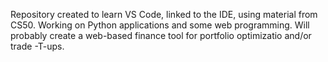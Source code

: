 Repository created to learn VS Code, linked to the IDE, using material from CS50.
Working on Python applications and some web programming. Will probably create a 
web-based finance tool for portfolio optimizatio and/or trade -T-ups. 
